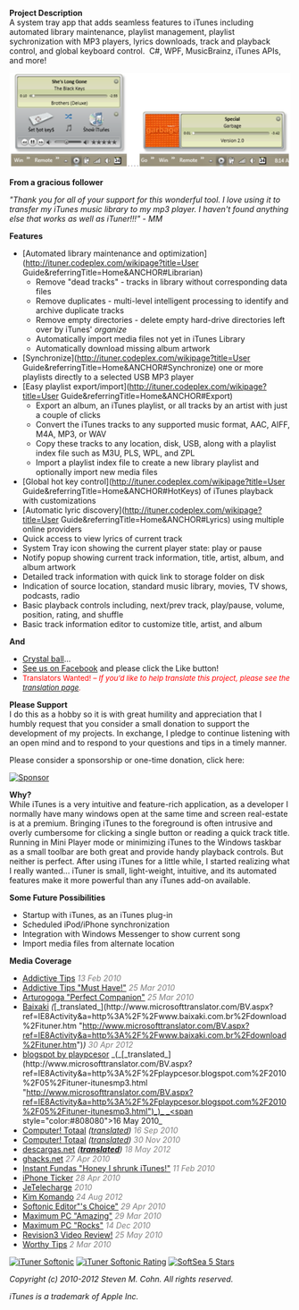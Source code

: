 **Project Description**  
A system tray app that adds seamless features to iTunes including automated library maintenance, playlist management, playlist sychronization with MP3 players, lyrics downloads, track and playback control, and global keyboard control.  C#, WPF, MusicBrainz, iTunes APIs, and more!

[![Screenshot2](docs/Images/Screenshot.png "Screenshot2")](docs/Images/Screenshot.png)

**From a gracious follower**

_"Thank you for all of your support for this wonderful tool. I love using it to transfer my iTunes music library to my mp3 player. I haven't found anything else that works as well as iTuner!!!" - MM_

**Features**

*   <a name="LibrarianFeatures"></a>[Automated library maintenance and optimization](http://ituner.codeplex.com/wikipage?title=User Guide&referringTitle=Home&ANCHOR#Librarian)
    *   Remove "dead tracks" - tracks in library without corresponding data files
    *   Remove duplicates - multi-level intelligent processing to identify and archive duplicate tracks
    *   Remove empty directories - delete empty hard-drive directories left over by iTunes' _organize_
    *   Automatically import media files not yet in iTunes Library
    *   Automatically download missing album artwork
*   [Synchronize](http://ituner.codeplex.com/wikipage?title=User Guide&referringTitle=Home&ANCHOR#Synchronize) one or more playlists directly to a selected USB MP3 player
*   [Easy playlist export/import](http://ituner.codeplex.com/wikipage?title=User Guide&referringTitle=Home&ANCHOR#Export)
    *   Export an album, an iTunes playlist, or all tracks by an artist with just a couple of clicks
    *   Convert the iTunes tracks to any supported music format, AAC, AIFF, M4A, MP3, or WAV
    *   Copy these tracks to any location, disk, USB, along with a playlist index file such as M3U, PLS, WPL, and ZPL
    *   Import a playlist index file to create a new library playlist and optionally import new media files
*   [Global hot key control](http://ituner.codeplex.com/wikipage?title=User Guide&referringTitle=Home&ANCHOR#HotKeys) of iTunes playback with customizations
*   [Automatic lyric discovery](http://ituner.codeplex.com/wikipage?title=User Guide&referringTitle=Home&ANCHOR#Lyrics) using multiple online providers
*   Quick access to view lyrics of current track
*   System Tray icon showing the current player state: play or pause
*   Notify popup showing current track information, title, artist, album, and album artwork
*   Detailed track information with quick link to storage folder on disk
*   Indication of source location, standard music library, movies, TV shows, podcasts, radio
*   Basic playback controls including, next/prev track, play/pause, volume, position, rating, and shuffle
*   Basic track information editor to customize title, artist, and album

**And**

*   [Crystal ball](http://ituner.codeplex.com/releases/view/87258 "Crystal ball to the crystal ball")...
*   [See us on Facebook](http://www.facebook.com/#!/pages/ITuner-News/132318033496418) and please click the Like button!
*   <span style="color:#ff0000; font-size:small">Translators Wanted! – _If you’d like to help translate this project, please see the [translation page](http://ituner.codeplex.com/wikipage?title=Translation&referringTitle=Documentation)._</span>

**Please Support**  
I do this as a hobby so it is with great humility and
appreciation that I humbly request that you consider a small donation to support the development
of my projects. In exchange, I pledge to continue listening with an open mind and to respond to your
questions and tips in a timely manner.

Please consider a sponsorship or one-time donation, click here:

   [![Sponsor](https://github.com/stevencohn/OneMore/wiki/images/Sponsor.png)](https://github.com/sponsors/stevencohn)


**Why?**  
While iTunes is a very intuitive and feature-rich application, as a developer I normally have many windows open at the same time and screen real-estate is at a premium. Bringing iTunes to the foreground is often intrusive and overly cumbersome for clicking a single button or reading a quick track title. Running in Mini Player mode or minimizing iTunes to the Windows taskbar as a small toolbar are both great and provide handy playback controls. But neither is perfect. After using iTunes for a little while, I started realizing what I really wanted... iTuner is small, light-weight, intuitive, and its automated features make it more powerful than any iTunes add-on available.  

**Some Future Possibilities**

*   Startup with iTunes, as an iTunes plug-in
*   Scheduled iPod/iPhone synchronization
*   Integration with Windows Messenger to show current song
*   Import media files from alternate location

**Media Coverage**

*   [Addictive Tips](http://www.addictivetips.com/windows-tips/ituner-add-playback-control-system-tray-dashboard-to-itunes]) _<span style="color:#808080">13 Feb 2010</span>_
*   [Addictive Tips "Must Have!"](http://www.addictivetips.com/windows-tips/ituner-is-now-a-must-have-tool-for-everyone) _<span style="color:#808080">25 Mar 2010</span>_
*   [Arturogoga "Perfect Companion"](http://www.arturogoga.com/2010/03/25/ituner-compaia-perfecta-para-itunes) _<span style="color:#808080">25 Mar 2010</span>_
*   [Baixaki](http://www.baixaki.com.br/download/ituner.htm "http://www.baixaki.com.br/download/ituner.htm") [_(_](http://www.baixaki.com.br/download/ituner.htm "http://playpcesor.blogspot.com/2010/05/ituner-itunesmp3.html")[_translated_](http://www.microsofttranslator.com/BV.aspx?ref=IE8Activity&a=http%3A%2F%2Fwww.baixaki.com.br%2Fdownload%2Fituner.htm "http://www.microsofttranslator.com/BV.aspx?ref=IE8Activity&a=http%3A%2F%2Fwww.baixaki.com.br%2Fdownload%2Fituner.htm")_)_ _<span style="color:#808080">30 Apr 2012</span>_
*   [blogspot by playpcesor](http://playpcesor.blogspot.com/2010/05/ituner-itunesmp3.html "http://playpcesor.blogspot.com/2010/05/ituner-itunesmp3.html") _(_[_translated_](http://www.microsofttranslator.com/BV.aspx?ref=IE8Activity&a=http%3A%2F%2Fplaypcesor.blogspot.com%2F2010%2F05%2Fituner-itunesmp3.html "http://www.microsofttranslator.com/BV.aspx?ref=IE8Activity&a=http%3A%2F%2Fplaypcesor.blogspot.com%2F2010%2F05%2Fituner-itunesmp3.html")_)_ _<span style="color:#808080">16 May 2010</span>_
*   [Computer! Totaal](http://computertotaal.nl/article/21480/ituner-1-2-37.html) _([translated](http://www.microsofttranslator.com/bv.aspx?from=nl&to=en&a=http%3A%2F%2Fcomputertotaal.nl%2Farticle%2F21480%2Fituner-1-2-37.html))_ _<span style="color:#808080">16 Sep 2010</span>_
*   [Computer! Totaal](http://computertotaal.nl/article/21838/gratis-toptools-voor-itunes.html) _(_[_translated_](http://www.microsofttranslator.com/bv.aspx?from=nl&to=en&a=http%3A%2F%2Fcomputertotaal.nl%2Farticle%2F21838%2Fgratis-toptools-voor-itunes.html)_)_ _<span style="color:#808080">30 Nov 2010</span>_
*   [descargas.net](http://www.descargas.net/ituner-expande-las-opciones-de-itunes "descargas.net") _(__[translated](http://www.microsofttranslator.com/BV.aspx?ref=IE8Activity&a=http%3A%2F%2Fwww.descargas.net%2Fituner-expande-las-opciones-de-itunes "translated")__) <span style="color:#888888">18 May 2012</span>_
*   [ghacks.net](http://www.ghacks.net/2010/04/27/ituner-advanced-itunes-mini-player) _<span style="color:#808080">27 Apr 2010</span>_
*   [Instant Fundas "Honey I shrunk iTunes!"](http://www.instantfundas.com/2010/02/ituner-honey-i-shrunk-itunes.html) _<span style="color:#808080">11 Feb 2010</span>_
*   [iPhone Ticker](http://www.iphone-ticker.de/2010/04/28/windows-download-ituner-praktischer-werkzeugkasten-fur-itunes-nutzer) _<span style="color:#808080">28 Apr 2010</span>_
*   [JeTelecharge](http://www.jetelecharge.com/Multimedia/5116.php) _<span style="color:#808080">2010</span>_
*   <span style="color:#808080">[Kim Komando](http://www.komando.com/downloads/category.aspx?id=13148)</span>_<span style="color:#808080"> 24 Aug _2012_  
    </span>_
*   [Softonic Editor"'s Choice"](http://ituner.en.softonic.com) _<span style="color:#808080">29 Apr 2010</span>_
*   [Maximum PC "Amazing"](http://www.maximumpc.com/article/features/freeware_files_five_amazing_addons_common_apps_841) _<span style="color:#808080">29 Mar 2010</span>_
*   [Maximum PC "Rocks"](http://www.maximumpc.com/article/features/15_free_ways_improve_itunes-311) _<span style="color:#808080">14 Dec 2010</span>_
*   [Revision3 Video Review!](http://revision3.com/tzdaily/2010-05-27ituner) _<span style="color:#808080">25 May 2010</span>_
*   [Worthy Tips](http://www.worthytips.com/automatic-discover-lyrics-itunes) _<span style="color:#808080">2 Mar 2010</span>_

[![iTuner Softonic](http://e3.sftcdn.net/shared/images/badges/badge_editor.gif "iTuner Softonic")](http://ituner.en.softonic.com) [![iTuner Softonic Rating](http://ituner.en.softonic.com/award.png "iTuner Softonic Rating")](http://ituner.en.softonic.com) [![SoftSea 5 Stars](http://www.softsea.com/images/pro-logo-5stars-1.gif "SoftSea 5 Stars")](http://www.softsea.com/review/iTuner.html)

_Copyright (c) 2010-2012 Steven M. Cohn. All rights reserved._  

_iTunes is a trademark of Apple Inc._
